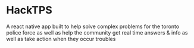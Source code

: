 # HackTPS
A react native app built to help solve complex problems for the toronto police force as well as help the community get real time answers & info as well as take action when they occur troubles

